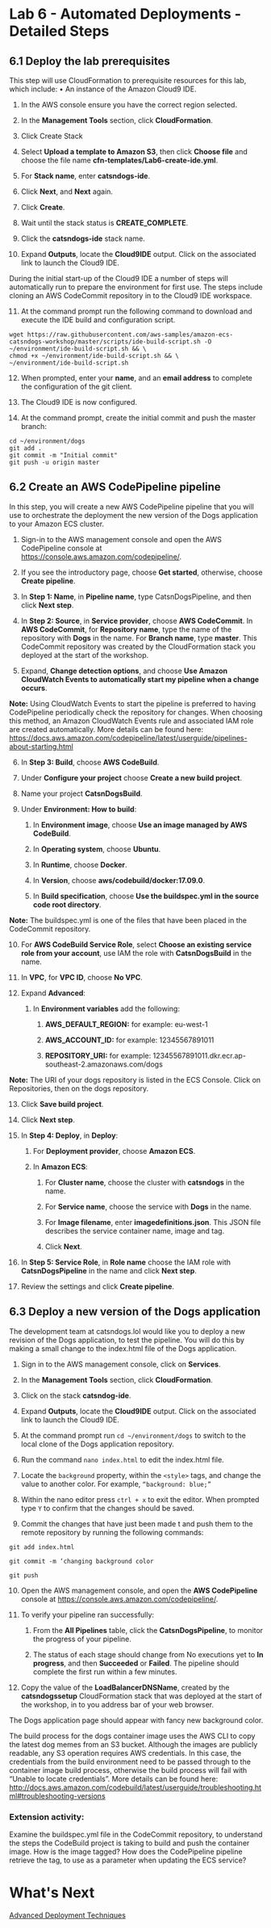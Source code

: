 # Lab 6 - Automated Deployments - Detailed Steps

## 6.1	Deploy the lab prerequisites

This step will use CloudFormation to prerequisite resources for this lab, which include:
•	An instance of the Amazon Cloud9 IDE.

1.	In the AWS console ensure you have the correct region selected.

2.	In the **Management Tools** section, click **CloudFormation**.

3.	Click Create Stack

4.	Select **Upload a template to Amazon S3**, then click **Choose file** and choose the file name **cfn-templates/Lab6-create-ide.yml**.

5.	For **Stack name**, enter **catsndogs-ide**.

6.	Click **Next**, and **Next** again.

7.	Click **Create**.

8.	Wait until the stack status is **CREATE_COMPLETE**.

9.	Click the **catsndogs-ide** stack name.

10.	Expand **Outputs**, locate the **Cloud9IDE** output. Click on the associated link to launch the Cloud9 IDE.

During the initial start-up of the Cloud9 IDE a number of steps will automatically run to prepare the environment for first use. The steps include cloning an AWS CodeCommit repository in to the Cloud9 IDE workspace.

11.	At the command prompt run the following command to download and execute the IDE build and configuration script.

```
wget https://raw.githubusercontent.com/aws-samples/amazon-ecs-catsndogs-workshop/master/scripts/ide-build-script.sh -O ~/environment/ide-build-script.sh && \
chmod +x ~/environment/ide-build-script.sh && \
~/environment/ide-build-script.sh
```

12.	When prompted, enter your **name**, and an **email address** to complete the configuration of the git client.

13.	The Cloud9 IDE is now configured.

14. At the command prompt, create the initial commit and push the master branch:

```
cd ~/environment/dogs
git add .
git commit -m "Initial commit"
git push -u origin master
```

## 6.2	Create an AWS CodePipeline pipeline

In this step, you will create a new AWS CodePipeline pipeline that you will use to orchestrate the deployment the new version of the Dogs application to your Amazon ECS cluster.

1.	Sign-in to the AWS management console and open the AWS CodePipeline console at https://console.aws.amazon.com/codepipeline/.

2.	If you see the introductory page, choose **Get started**, otherwise, choose **Create pipeline**.

3.	In **Step 1: Name**, in **Pipeline name**, type CatsnDogsPipeline, and then click **Next step**.

4.	In **Step 2: Source**, in **Service provider**, choose **AWS CodeCommit**. In **AWS CodeCommit**, for **Repository name**, type the name of the repository with **Dogs** in the name. For **Branch name**, type **master**. This CodeCommit repository was created by the CloudFormation stack you deployed at the start of the workshop.

5.	Expand, **Change detection options**, and choose **Use Amazon CloudWatch Events to automatically start my pipeline when a change occurs**.

**Note:** Using CloudWatch Events to start the pipeline is preferred to having CodePipeline periodically check the repository for changes. When choosing this method, an Amazon CloudWatch Events rule and associated IAM role are created automatically. More details can be found here: https://docs.aws.amazon.com/codepipeline/latest/userguide/pipelines-about-starting.html

6.	In **Step 3: Build**, choose **AWS CodeBuild**.

7.	Under **Configure your project** choose **Create a new build project**.

8.	Name your project **CatsnDogsBuild**.

9.	Under **Environment: How to build**:

    1.	In **Environment image**, choose **Use an image managed by AWS CodeBuild**.

    2.	In **Operating system**, choose **Ubuntu**.

    3.	In **Runtime**, choose **Docker**.

    4.	In **Version**, choose **aws/codebuild/docker:17.09.0**.

    5.	In **Build specification**, choose **Use the buildspec.yml in the source code root directory**.

**Note:** The buildspec.yml is one of the files that have been placed in the CodeCommit repository.

10.	For **AWS CodeBuild Service Role**, select **Choose an existing service role from your account**, use IAM the role with **CatsnDogsBuild** in the name.

11.	In **VPC**, for **VPC ID**, choose **No VPC**.

12.	Expand **Advanced**:

    1.	In **Environment variables** add the following:

        1.	**AWS_DEFAULT_REGION:** for example: eu-west-1

        2.	**AWS_ACCOUNT_ID:** for example: 12345567891011

        3.	**REPOSITORY_URI:** for example: 12345567891011.dkr.ecr.ap-southeast-2.amazonaws.com/dogs

**Note:** The URI of your dogs repository is listed in the ECS Console. Click on Repositories, then on the dogs repository.

13.	Click **Save build project**.

14.	Click **Next step**.

15.	In **Step 4: Deploy**, in **Deploy**:

    1.	 For **Deployment provider**, choose **Amazon ECS**.

    2.	In **Amazon ECS**:

        1.	For **Cluster name**, choose the cluster with **catsndogs** in the name.

        2.	For **Service name**, choose the service with **Dogs** in the name.

        3.	For **Image filename**, enter **imagedefinitions.json**. This JSON file describes the service container name, image and tag.

        4.	Click **Next**.

16.	In **Step 5: Service Role**, in **Role name** choose the IAM role with **CatsnDogsPipeline** in the name and click **Next step**.

17.	Review the settings and click **Create pipeline**.

## 6.3	Deploy a new version of the Dogs application

The development team at catsndogs.lol would like you to deploy a new revision of the Dogs application, to test the pipeline. You will do this by making a small change to the index.html file of the Dogs application.

1.	Sign in to the AWS management console, click on **Services**.

2.	In the **Management Tools** section, click **CloudFormation**.

3.	Click on the stack **catsndog-ide**.

4.	Expand **Outputs**, locate the **Cloud9IDE** output. Click on the associated link to launch the Cloud9 IDE.

5.	At the command prompt run `cd ~/environment/dogs` to switch to the local clone of the Dogs application repository.

6.	Run the command `nano index.html` to edit the index.html file.

7.	Locate the `background` property, within the ``<style>`` tags, and change the value to another color. For example, ``“background: blue;”``

8.	Within the nano editor press `ctrl + x` to exit the editor. When prompted type `Y` to confirm that the changes should be saved.

9.	Commit the changes that have just been made t and push them to the remote repository by running the following commands:

```
git add index.html

git commit -m ‘changing background color

git push
```
10.	Open the AWS management console, and open the **AWS CodePipeline** console at https://console.aws.amazon.com/codepipeline/.

11.	To verify your pipeline ran successfully:

    1.	From the **All Pipelines** table, click the **CatsnDogsPipeline**, to monitor the progress of your pipeline.

    2.	The status of each stage should change from No executions yet to **In progress**, and then **Succeeded** or **Failed**. The pipeline should complete the first run within a few minutes.

12.	Copy the value of the **LoadBalancerDNSName**, created by the **catsndogssetup** CloudFormation stack that was deployed at the start of the workshop, in to you address bar of your web browser.

The Dogs application page should appear with fancy new background color.

The build process for the dogs container image uses the AWS CLI to copy the latest dog memes from an S3 bucket. Although the images are publicly readable, any S3 operation requires AWS credentials. In this case, the credentials from the build environment need to be passed through to the container image build process, otherwise the build process will fail with “Unable to locate credentials”. More details can be found here: http://docs.aws.amazon.com/codebuild/latest/userguide/troubleshooting.html#troubleshooting-versions

### Extension activity:

Examine the buildspec.yml file in the CodeCommit repository, to understand the steps the CodeBuild project is taking to build and push the container image. How is the image tagged? How does the CodePipeline pipeline retrieve the tag, to use as a parameter when updating the ECS service?

# What's Next
[Advanced Deployment Techniques](../Lab-7-Artifacts/)
